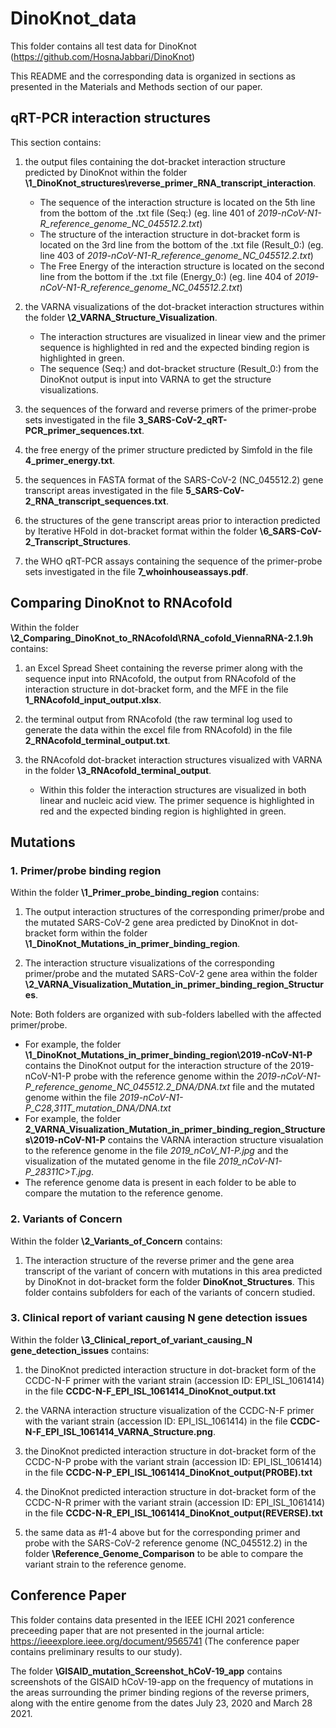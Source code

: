 # DinoKnot_data
This folder contains all test data for DinoKnot (https://github.com/HosnaJabbari/DinoKnot)


This README and the corresponding data is organized in sections as presented in the Materials and Methods section of our paper.


## qRT-PCR interaction structures

This section contains:

1. the output files containing the dot-bracket interaction structure predicted by DinoKnot within the folder **\1_DinoKnot_structures\reverse_primer_RNA_transcript_interaction**.
    - The sequence of the interaction structure is located on the 5th line from the bottom of the .txt file (Seq:) (eg. line 401 of *2019-nCoV-N1-R_reference_genome_NC_045512.2.txt*) 
    - The structure of the interaction structure in dot-bracket form is located on the 3rd line from the bottom of the .txt file (Result_0:) (eg. line 403 of *2019-nCoV-N1-R_reference_genome_NC_045512.2.txt*)
    - The Free Energy of the interaction structure is located on the second line from the bottom if the .txt file (Energy_0:) (eg. line 404 of *2019-nCoV-N1-R_reference_genome_NC_045512.2.txt*)

2. the VARNA visualizations of the dot-bracket interaction structures within the folder **\2_VARNA_Structure_Visualization**.
    - The interaction structures are visualized in linear view and the primer sequence is highlighted in red and the expected binding region is highlighted in green.  
    - The sequence (Seq:) and dot-bracket structure (Result_0:) from the DinoKnot output is input into VARNA to get the structure visualizations. 

3. the sequences of the forward and reverse primers of the primer-probe sets investigated in the file **3_SARS-CoV-2_qRT-PCR_primer_sequences.txt**.

4. the free energy of the primer structure predicted by Simfold in the file **4_primer_energy.txt**.

5. the sequences in FASTA format of the SARS-CoV-2 (NC_045512.2) gene transcript areas investigated in the file **5_SARS-CoV-2_RNA_transcript_sequences.txt**.

6. the structures of the gene transcript areas prior to interaction predicted by Iterative HFold in dot-bracket format within the folder **\6_SARS-CoV-2_Transcript_Structures**.

7. the WHO qRT-PCR assays containing the sequence of the primer-probe sets investigated in the file **7_whoinhouseassays.pdf**.

## Comparing DinoKnot to RNAcofold

Within the folder **\2_Comparing_DinoKnot_to_RNAcofold\RNA_cofold_ViennaRNA-2.1.9h** contains:

1. an Excel Spread Sheet containing the reverse primer along with the sequence input into RNAcofold, the output from RNAcofold of the interaction structure in dot-bracket form, and the MFE in the file **1_RNAcofold_input_output.xlsx**. 

2. the terminal output from RNAcofold (the raw terminal log used to generate the data within the excel file from RNAcofold) in the file **2_RNAcofold_terminal_output.txt**.

3. the RNAcofold dot-bracket interaction structures visualized with VARNA in the folder **\3_RNAcofold_terminal_output**.
    - Within this folder the interaction structures are visualized in both linear and nucleic acid view. The primer sequence is highlighted in red and the expected binding region is highlighted in green.  

## Mutations

### 1. Primer/probe binding region

Within the folder **\1_Primer_probe_binding_region** contains: 

1. The output interaction structures of the corresponding primer/probe and the mutated SARS-CoV-2 gene area predicted by DinoKnot in dot-bracket form within the folder **\1_DinoKnot_Mutations_in_primer_binding_region**. 

2. The interaction structure visualizations of the corresponding primer/probe and the mutated SARS-CoV-2 gene area within the folder  **\2_VARNA_Visualization_Mutation_in_primer_binding_region_Structures**. 


Note: Both folders are organized with sub-folders labelled with the affected primer/probe. 
- For example, the folder **\1_DinoKnot_Mutations_in_primer_binding_region\2019-nCoV-N1-P** contains the DinoKnot output for the interaction structure of the 2019-nCoV-N1-P probe with the reference genome within the *2019-nCoV-N1-P_reference_genome_NC_045512.2_DNA/DNA.txt* file and the mutated genome within the file *2019-nCoV-N1-P_C28,311T_mutation_DNA/DNA.txt*
- For example, the folder **2_VARNA_Visualization_Mutation_in_primer_binding_region_Structures\2019-nCoV-N1-P** contains the VARNA interaction structure visualation to the reference genome in the file *2019_nCoV_N1-P.jpg* and the visualization of the mutated genome in the file *2019_nCoV-N1-P_28311C>T.jpg*. 
- The reference genome data is present in each folder to be able to compare the mutation to the reference genome. 


### 2. Variants of Concern

Within the folder **\2_Variants_of_Concern** contains: 

1. The interaction structure of the reverse primer and the gene area transcript of the variant of concern with mutations in this area predicted by DinoKnot in dot-bracket form the folder **DinoKnot_Structures**. This folder contains subfolders for each of the variants of concern studied. 

### 3. Clinical report of variant causing N gene detection issues

Within the folder **\3_Clinical_report_of_variant_causing_N gene_detection_issues** contains: 

1. the DinoKnot predicted interaction structure in dot-bracket form of the CCDC-N-F primer with the variant strain (accession ID: EPI_ISL_1061414) in the file **CCDC-N-F_EPI_ISL_1061414_DinoKnot_output.txt**

2. the VARNA interaction structure visualization of the CCDC-N-F primer with the variant strain (accession ID: EPI_ISL_1061414) in the file **CCDC-N-F_EPI_ISL_1061414_VARNA_Structure.png**.

3.  the DinoKnot predicted interaction structure in dot-bracket form of the CCDC-N-P probe with the variant strain (accession ID: EPI_ISL_1061414) in the file **CCDC-N-P_EPI_ISL_1061414_DinoKnot_output(PROBE).txt**

4.  the DinoKnot predicted interaction structure in dot-bracket form of the CCDC-N-R primer with the variant strain (accession ID: EPI_ISL_1061414) in the file **CCDC-N-R_EPI_ISL_1061414_DinoKnot_output(REVERSE).txt**

5. the same data as #1-4 above but for the corresponding primer and probe with the SARS-CoV-2 reference genome (NC_045512.2) in the folder **\Reference_Genome_Comparison** to be able to compare the variant strain to the reference genome.





## Conference Paper

This folder contains data presented in the IEEE ICHI 2021 conference preceeding paper that are not presented in the journal article: https://ieeexplore.ieee.org/document/9565741 
(The conference paper contains preliminary results to our study).


The folder **\GISAID_mutation_Screenshot_hCoV-19_app** contains screenshots of the GISAID hCoV-19-app on the frequency of mutations in the areas surrounding the primer binding regions of the reverse primers, along with the entire genome from the dates July 23, 2020 and March 28 2021. 
